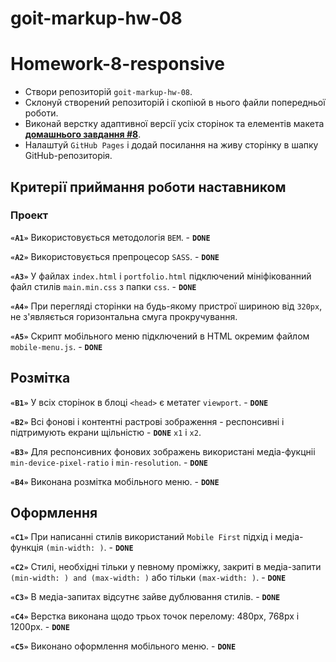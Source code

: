 # goit-markup-hw-08

# Homework-8-responsive

- Створи репозиторій `goit-markup-hw-08`.
- Склонуй створений репозиторій і скопіюй в нього файли попередньої роботи.
- Виконай верстку адаптивної версії усіх сторінок та елементів макета
  [**домашнього завдання #8**](<https://www.figma.com/file/oTYBECAN79dXy19hzWObO4/Web-Studio-(Version-2.1)?node-id=1%3A3330>).
- Налаштуй `GitHub Pages` і додай посилання на живу сторінку в шапку GitHub-репозиторія.

## Критерії приймання роботи наставником

### Проект

**`«A1»`** Використовується методологія `BEM`. - **`DONE`**

**`«A2»`** Використовується препроцесор `SASS`. - **`DONE`**

**`«A3»`** У файлах `index.html` і `portfolio.html` підключений мініфікованний файл стилів
`main.min.css` з папки `css`. - **`DONE`**

**`«A4»`** При перегляді сторінки на будь-якому пристрої шириною від `320px`, не з'являється
горизонтальна смуга прокручування.

**`«A5»`** Скрипт мобільного меню підключений в HTML окремим файлом `mobile-menu.js`. - **`DONE`**

## Розмітка

**`«B1»`** У всіх сторінок в блоці `<head>` є метатег `viewport`. - **`DONE`**

**`«B2»`** Всі фонові і контентні растрові зображення - респонсивні і підтримують екрани щільністю -
**`DONE`** `x1` і `x2`.

<!-- **`«B3»`** Для респонсивних контентних зображень використаний елемент `<img>` з
атрибутом `srcset` і дескриптором `x`. -->

**`«B3»`** Для респонсивних фонових зображень використані медіа-фукцніі `min-device-pixel-ratio` і
`min-resolution`. - **`DONE`**

**`«B4»`** Виконана розмітка мобільного меню. - **`DONE`**

## Оформлення

**`«C1»`** При написанні стилів використаний `Mobile First` підхід і медіа-функція
`(min-width: )`. - **`DONE`**

**`«C2»`** Стилі, необхідні тільки у певному проміжку, закриті в медіа-запити
`(min-width: ) and (max-width: )` або тільки `(max-width: )`. - **`DONE`**

**`«C3»`** В медіа-запитах відсутнє зайве дублювання стилів. - **`DONE`**

**`«C4»`** Верстка виконана щодо трьох точок перелому: 480px, 768px і 1200px. - **`DONE`**

**`«C5»`** Виконано оформлення мобільного меню. - **`DONE`**
